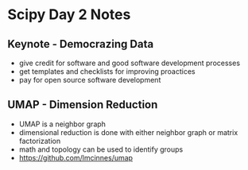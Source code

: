 # Scipy Day 2 Notes #

## Keynote - Democrazing Data ##

* give credit for software and good software development processes
* get templates and checklists for improving proactices
* pay for open source software development

## UMAP - Dimension Reduction ##

* UMAP is a neighbor graph
* dimensional reduction is done with either neighbor graph or matrix factorization
* math and topology can be used to identify groups
* https://github.com/lmcinnes/umap
